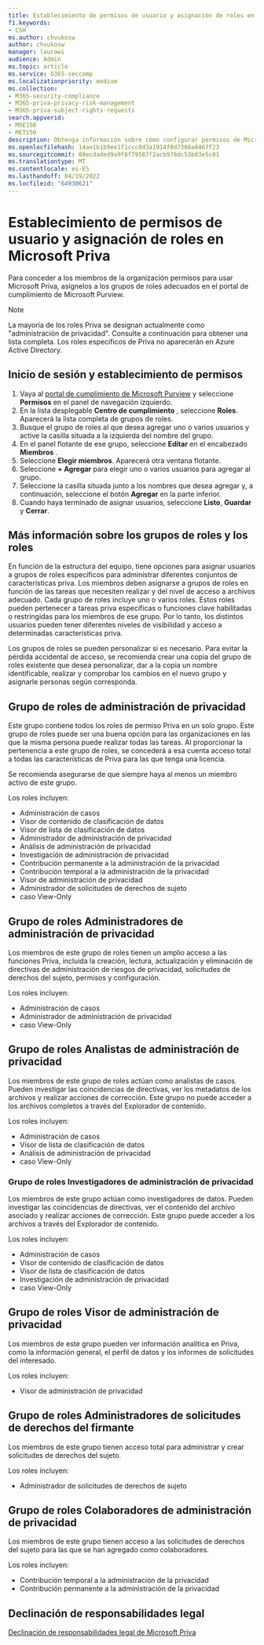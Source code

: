 ```yaml
---
title: Establecimiento de permisos de usuario y asignación de roles en Microsoft Priva
f1.keywords:
- CSH
ms.author: chvukosw
author: chvukosw
manager: laurawi
audience: Admin
ms.topic: article
ms.service: O365-seccomp
ms.localizationpriority: medium
ms.collection:
- M365-security-compliance
- M365-priva-privacy-risk-management
- M365-priva-subject-rights-requests
search.appverid:
- MOE150
- MET150
description: Obtenga información sobre cómo configurar permisos de Microsoft Priva y asignar usuarios a grupos de roles.
ms.openlocfilehash: 14ae1b1b9ee1f1ccc8d3a1914f0d7308a8467f23
ms.sourcegitcommit: 09ecdaded9a9f8f79587f2acb978dc53b83e5c01
ms.translationtype: MT
ms.contentlocale: es-ES
ms.lasthandoff: 04/19/2022
ms.locfileid: "64930621"
---
```

# <a name="set-user-permissions-and-assign-roles-in-microsoft-priva"></a>Establecimiento de permisos de usuario y asignación de roles en Microsoft Priva

Para conceder a los miembros de la organización permisos para usar Microsoft Priva, asígnelos a los grupos de roles adecuados en el portal de cumplimiento de Microsoft Purview.

> [!NOTE]
> La mayoría de los roles Priva se designan actualmente como "administración de privacidad". Consulte a continuación para obtener una lista completa. Los roles específicos de Priva no aparecerán en Azure Active Directory.

## <a name="sign-in-and-set-permissions"></a>Inicio de sesión y establecimiento de permisos

1. Vaya al [portal de cumplimiento de Microsoft Purview](https://compliance.microsoft.com/) y seleccione **Permisos** en el panel de navegación izquierdo.  
2. En la lista desplegable **Centro de cumplimiento** , seleccione **Roles**. Aparecerá la lista completa de grupos de roles.
3. Busque el grupo de roles al que desea agregar uno o varios usuarios y active la casilla situada a la izquierda del nombre del grupo.
4. En el panel flotante de ese grupo, seleccione **Editar** en el encabezado **Miembros** .  
5. Seleccione **Elegir miembros**. Aparecerá otra ventana flotante.
6. Seleccione **+ Agregar** para elegir uno o varios usuarios para agregar al grupo.  
7. Seleccione la casilla situada junto a los nombres que desea agregar y, a continuación, seleccione el botón **Agregar** en la parte inferior.  
8. Cuando haya terminado de asignar usuarios, seleccione **Listo**, **Guardar** y **Cerrar**.

## <a name="learn-more-about-role-groups-and-roles"></a>Más información sobre los grupos de roles y los roles

En función de la estructura del equipo, tiene opciones para asignar usuarios a grupos de roles específicos para administrar diferentes conjuntos de características priva. Los miembros deben asignarse a grupos de roles en función de las tareas que necesiten realizar y del nivel de acceso a archivos adecuado. Cada grupo de roles incluye uno o varios roles. Estos roles pueden pertenecer a tareas priva específicas o funciones clave habilitadas o restringidas para los miembros de ese grupo. Por lo tanto, los distintos usuarios pueden tener diferentes niveles de visibilidad y acceso a determinadas características priva.

Los grupos de roles se pueden personalizar si es necesario. Para evitar la pérdida accidental de acceso, se recomienda crear una copia del grupo de roles existente que desea personalizar, dar a la copia un nombre identificable, realizar y comprobar los cambios en el nuevo grupo y asignarle personas según corresponda.

## <a name="privacy-management-role-group"></a>Grupo de roles de administración de privacidad

Este grupo contiene todos los roles de permiso Priva en un solo grupo. Este grupo de roles puede ser una buena opción para las organizaciones en las que la misma persona puede realizar todas las tareas. Al proporcionar la pertenencia a este grupo de roles, se concederá a esa cuenta acceso total a todas las características de Priva para las que tenga una licencia.

Se recomienda asegurarse de que siempre haya al menos un miembro activo de este grupo.

Los roles incluyen:

- Administración de casos  
- Visor de contenido de clasificación de datos  
- Visor de lista de clasificación de datos  
- Administrador de administración de privacidad  
- Análisis de administración de privacidad  
- Investigación de administración de privacidad  
- Contribución permanente a la administración de la privacidad  
- Contribución temporal a la administración de la privacidad  
- Visor de administración de privacidad  
- Administrador de solicitudes de derechos de sujeto  
- caso View-Only

## <a name="privacy-management-administrators-role-group"></a>Grupo de roles Administradores de administración de privacidad

Los miembros de este grupo de roles tienen un amplio acceso a las funciones Priva, incluida la creación, lectura, actualización y eliminación de directivas de administración de riesgos de privacidad, solicitudes de derechos del sujeto, permisos y configuración.

Los roles incluyen:

- Administración de casos  
- Administrador de administración de privacidad  
- caso View-Only

## <a name="privacy-management-analysts-role-group"></a>Grupo de roles Analistas de administración de privacidad

Los miembros de este grupo de roles actúan como analistas de casos. Pueden investigar las coincidencias de directivas, ver los metadatos de los archivos y realizar acciones de corrección. Este grupo no puede acceder a los archivos completos a través del Explorador de contenido.

Los roles incluyen:

- Administración de casos  
- Visor de lista de clasificación de datos  
- Análisis de administración de privacidad  
- caso View-Only

### <a name="privacy-management-investigators-role-group"></a>Grupo de roles Investigadores de administración de privacidad

Los miembros de este grupo actúan como investigadores de datos. Pueden investigar las coincidencias de directivas, ver el contenido del archivo asociado y realizar acciones de corrección. Este grupo puede acceder a los archivos a través del Explorador de contenido.

Los roles incluyen:

- Administración de casos  
- Visor de contenido de clasificación de datos  
- Visor de lista de clasificación de datos  
- Investigación de administración de privacidad  
- caso View-Only

## <a name="privacy-management-viewer-role-group"></a>Grupo de roles Visor de administración de privacidad

Los miembros de este grupo pueden ver información analítica en Priva, como la información general, el perfil de datos y los informes de solicitudes del interesado.

Los roles incluyen:

- Visor de administración de privacidad

## <a name="subject-rights-request-administrators-role-group"></a>Grupo de roles Administradores de solicitudes de derechos del firmante

Los miembros de este grupo tienen acceso total para administrar y crear solicitudes de derechos del sujeto.

Los roles incluyen:

- Administrador de solicitudes de derechos de sujeto

## <a name="privacy-management-contributors-role-group"></a>Grupo de roles Colaboradores de administración de privacidad

Los miembros de este grupo tienen acceso a las solicitudes de derechos del sujeto para las que se han agregado como colaboradores.  

Los roles incluyen:

- Contribución temporal a la administración de la privacidad  
- Contribución permanente a la administración de la privacidad

## <a name="legal-disclaimer"></a>Declinación de responsabilidades legal

[Declinación de responsabilidades legal de Microsoft Priva](priva-disclaimer.md)
